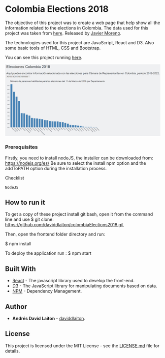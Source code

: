 # Colombia Elections 2018

The objective of this project was to create a web page that help show all the information related to the elections in Colombia. 
The data used for this project was taken from [here](https://github.com/infrahumano/elecciones2018). Released by [Javier Moreno](https://github.com/finiterank).

The technologies used for this project are JavaScript, React and D3. Also some basic tools of HTML, CSS and Bootstrap.

You can see this project running [here](https://colombiaelections2018.herokuapp.com/).

![Screenshot of the project](/Screenshot.PNG)

### Prerequisites

Firstly, you need to install nodeJS, the installer can be downloaded from: https://nodejs.org/es/
Be sure to select the install npm option and the addToPATH option during the installation process.

Checklist
```
NodeJS
```

## How to run it
To get a copy of these project install git bash, open it from the command line and use 
$ git clone: https://github.com/daviddlaiton/colombiaElections2018.git

Then, open the frontend folder directory and run:

$ npm install

To deploy the application run :
$ npm start

## Built With

* [React](https://reactjs.org/) - The javascript library used to develop the front-end.
* [D3](https://d3js.org/) - The JavaScript library for manipulating documents based on data.
* [NPM](https://www.npmjs.com/) - Dependency Management.

## Author

* **Andrés David Laiton** - [daviddlaiton](https://github.com/daviddlaiton).

## License

This project is licensed under the MIT License - see the [LICENSE.md](LICENSE) file for details.
